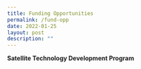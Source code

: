 ```yaml
---
title: Funding Opportunities
permalink: /fund-opp
date: 2022-01-25
layout: post
description: ""
---
```

**Satellite Technology Development Program**